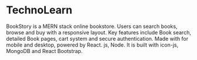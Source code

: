 # TechnoLearn
BookStory is a MERN stack online bookstore. Users can search books, browse and buy with a responsive layout. Key features include Book search, detailed Book pages, cart system and secure authentication. Made with for mobile and desktop, powered by React. js, Node. It is built with icon-js, MongoDB and React Bootstrap.

